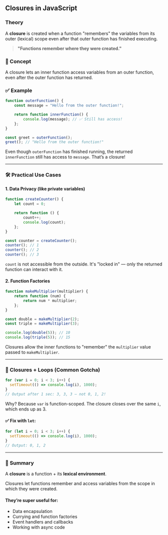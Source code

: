 ## Closures in JavaScript

### Theory

A **closure** is created when a function "remembers" the variables from its outer (lexical) scope even after that outer function has finished executing.

> **"Functions remember where they were created."**

### 🧠 Concept

A closure lets an inner function access variables from an outer function, even after the outer function has returned.

### ✅ Example

```js
function outerFunction() {
    const message = "Hello from the outer function!";

    return function innerFunction() {
        console.log(message); // ✅ Still has access!
    };
}

const greet = outerFunction();
greet(); // "Hello from the outer function!"
```

Even though `outerFunction` has finished running, the returned `innerFunction` still has access to `message`. That’s a closure!

---

### 🛠️ Practical Use Cases

#### 1. Data Privacy (like private variables)

```js
function createCounter() {
    let count = 0;

    return function () {
        count++;
        console.log(count);
    };
}

const counter = createCounter();
counter(); // 1
counter(); // 2
counter(); // 3
```

`count` is not accessible from the outside. It's "locked in" — only the returned function can interact with it.

#### 2. Function Factories

```js
function makeMultiplier(multiplier) {
    return function (num) {
        return num * multiplier;
    };
}

const double = makeMultiplier(2);
const triple = makeMultiplier(3);

console.log(double(5)); // 10
console.log(triple(5)); // 15
```

Closures allow the inner functions to "remember" the `multiplier` value passed to `makeMultiplier`.

---

### 🔄 Closures + Loops (Common Gotcha)

```js
for (var i = 0; i < 3; i++) {
  setTimeout(() => console.log(i), 1000);
}
// Output after 1 sec: 3, 3, 3 — not 0, 1, 2!
```

Why? Because `var` is function-scoped. The closure closes over the same `i`, which ends up as 3.

#### ✅ Fix with `let`:

```js
for (let i = 0; i < 3; i++) {
  setTimeout(() => console.log(i), 1000);
}
// Output: 0, 1, 2
```

---

### 🧠 Summary

A **closure** is a function + its **lexical environment**.

Closures let functions remember and access variables from the scope in which they were created.

#### They’re super useful for:

* Data encapsulation
* Currying and function factories
* Event handlers and callbacks
* Working with async code
